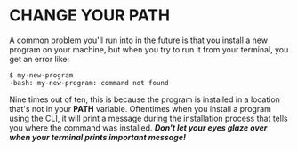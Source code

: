 # CHANGE YOUR PATH

A common problem you'll run into in the future is that you install a new program on your machine, but when you try to run it from your terminal, you get an error like:

    $ my-new-program
    -bash: my-new-program: command not found

Nine times out of ten, this is because the program is installed in a location that's not in your **PATH** variable. Oftentimes when you install a program using the CLI, it will print a message during the installation process that tells you where the command was installed.
**_Don't let your eyes glaze over when your terminal prints important message!_**
